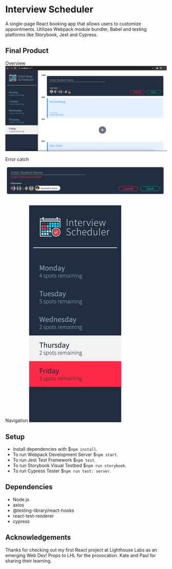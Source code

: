 # Interview Scheduler
A single-page React booking app that allows users to customize appointments. Utilizes Webpack module bundler, Babel and testing platforms like Storybook, Jest and Cypress.

## Final Product

Overview
!["Booking Booked Open"](https://github.com/MrinalN/scheduler/blob/master/docs/BookingOpenBooked.png?raw=true)
 

Error catch
!["Managing prompts"](https://github.com/MrinalN/scheduler/blob/master/docs/BookingState.png?raw=true)

Navigation
!["Navigation"](https://github.com/MrinalN/scheduler/blob/master/docs/Navigation.png?raw=true)
## Setup
- Install dependencies with $`npm install`.
- To run Webpack Development Server $`npm start`.
- To run Jest Test Framework $`npm test`.
- To run Storybook Visual Testbed $`npm run storybook`.
- To run Cypress Tester $`npm run test: server`.

## Dependencies

- Node.js
- axios
- @testing-library/react-hooks
- react-test-renderer
- cypress

## Acknowledgements

Thanks for checking out my first React project at Lighthouse Labs as an emerging Web Dev! Props to LHL for the provocation. Kate and Paul for sharing their learning.
